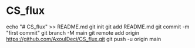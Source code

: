 # CS_flux
echo "# CS_flux" >> README.md
git init
git add README.md
git commit -m "first commit"
git branch -M main
git remote add origin https://github.com/AxoulDeci/CS_flux.git
git push -u origin main

